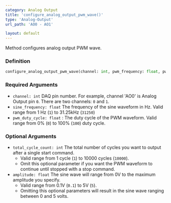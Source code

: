 ```yaml
---
category: Analog Output
title: 'configure_analog_output_pwm_wave()'
type: 'Analog-Output'
url_path: 'AO0 - AO1'

layout: default
---
```


Method configures analog output PWM wave.

### Definition 

```python
configure_analog_output_pwm_wave(channel: int, pwm_frequency: float, pwm_duty_cycle: float, total_cycle_count=0, amplitude=5)
```

### Required Arguments

* `channel: int` DAQ pin number. For example, channel 'AO0' is Analog Output pin `0`. There are two channels: `0` and `1`.
* `sine_frequency: float` The frequency of the sine waveform in Hz. Valid range from 1 Hz (`1`) to 31.25kHz (`31250`)
* `pwm_duty_cycle: float` : The duty cycle of the PWM waveform. Valid range from 0% (`0`) to 100% (`100`) duty cycle.

### Optional Arguments

* `total_cycle_count: int` The total number of cycles you want to output after a single start command.
    * Valid range from 1 cycle (`1`) to 10000 cycles (`10000`).
    * Omit this optional parameter if you want the PWM waveform to continue until stopped with a stop command.  
* `amplitude: float` The sine wave will range from 0V to the maximum amplitude you specify.
    * Valid range from 0.1V (`0.1`) to 5V (`5`).
    * Omitting this optional parameters will result in the sine wave ranging between 0 and 5 volts.
